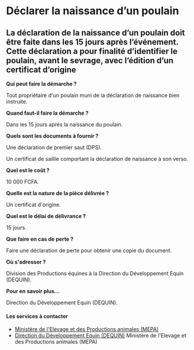 # Déclarer la naissance d’un poulain

La déclaration de la naissance d’un poulain doit être faite dans les 15 jours après l’événement. Cette déclaration a pour finalité d’identifier le poulain, avant le sevrage, avec l’édition d’un certificat d’origine
----------------------------------------------------------------------------------------------------------------------------------------------------------------------------------------------------------------------

**Qui peut faire la démarche ?**

Tout propriétaire d'un poulain muni de la déclaration de naissance bien instruite.

**Quand faut-il faire la démarche ?**

Dans les 15 jours après la naissance du poulain.

**Quels sont les documents à fournir ?**

Une déclaration de premier saut (DPS).

Un certificat de saillie comportant la déclaration de naissance à son verso.

**Quel est le coût ?**

10 000 FCFA.

**Quelle est la nature de la pièce délivrée ?**

Un certificat d'origine.

**Quel est le délai de délivrance ?**

15 jours.

**Que faire en cas de perte ?**

Faire une déclaration de perte pour obtenir une copie du document.

**Où s'adresser ?**

Division des Productions équines à la Direction du Développement Equin (DEQUIN).

**Pour en savoir plus…**

Direction du Développement Equin (DEQUIN).

#### Les services à contacter

*   [Ministère de l'Elevage et des Productions animales (MEPA)](../../../services/ministere-de-lelevage-et-des-productions-animales-mepa.md)
*   [Direction du Développement Equin (DEQUIN)](../../../services/direction-du-developpement-equin-dequin.md) Ministère de l'Elevage et des Productions animales (MEPA)